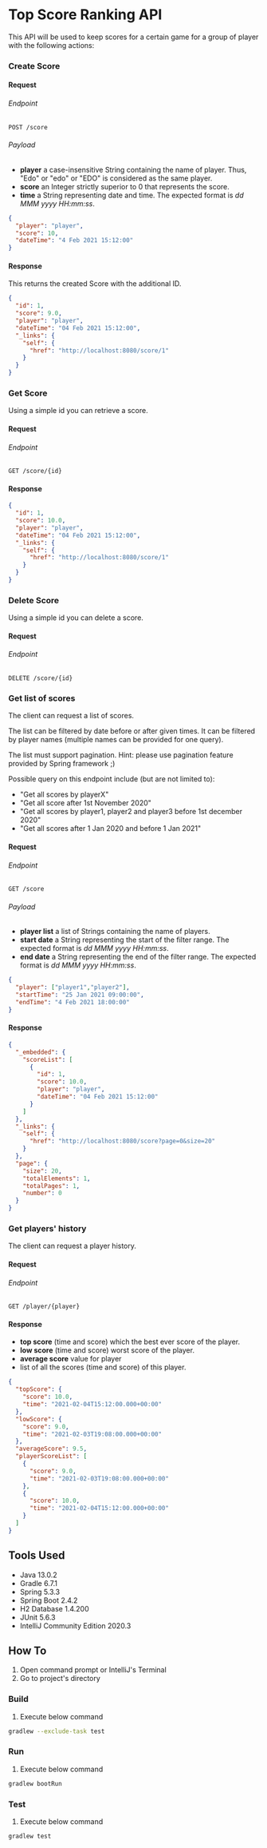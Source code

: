 # Top Score Ranking API

This API will be used to keep scores for a certain game for a group of player with the following actions:

### Create Score

#### Request

###### Endpoint
```
POST /score
```

###### Payload

* **player** a case-insensitive String containing the name of player. Thus, "Edo" or "edo" or "EDO" is considered as the same player.
* **score** an Integer strictly superior to 0 that represents the score.
* **time** a String representing date and time. The expected format is _dd MMM yyyy HH:mm:ss_. 

```json
{
  "player": "player",
  "score": 10,
  "dateTime": "4 Feb 2021 15:12:00"
}
```

#### Response

This returns the created Score with the additional ID.

```json
{
  "id": 1,
  "score": 9.0,
  "player": "player",
  "dateTime": "04 Feb 2021 15:12:00",
  "_links": {
    "self": {
      "href": "http://localhost:8080/score/1"
    }
  }
}
```

### Get Score

Using a simple id you can retrieve a score.

#### Request

###### Endpoint
```
GET /score/{id}
```

#### Response
```json
{
  "id": 1,
  "score": 10.0,
  "player": "player",
  "dateTime": "04 Feb 2021 15:12:00",
  "_links": {
    "self": {
      "href": "http://localhost:8080/score/1"
    }
  }
}
```

### Delete Score

Using a simple id you can delete a score.

#### Request

###### Endpoint
```
DELETE /score/{id}
```

### Get list of scores

The client can request a list of scores.

The list can be filtered by date before or after given times. It can be filtered by player names (multiple names can be provided for one query).

The list must support pagination. Hint: please use pagination feature provided by Spring framework ;)

Possible query on this endpoint include (but are not limited to):

* "Get all scores by playerX"
* "Get all score after 1st November 2020"
* "Get all scores by player1, player2 and player3 before 1st december 2020"
* "Get all scores after 1 Jan 2020 and before 1 Jan 2021"

#### Request

###### Endpoint

```
GET /score
```

###### Payload

* **player list** a list of Strings containing the name of players.
* **start date** a String representing the start of the filter range. The expected format is _dd MMM yyyy HH:mm:ss_.
* **end date** a String representing the end of the filter range. The expected format is _dd MMM yyyy HH:mm:ss_.

```json
{
  "player": ["player1","player2"],
  "startTime": "25 Jan 2021 09:00:00",
  "endTime": "4 Feb 2021 18:00:00"
}
```

#### Response

```json
{
  "_embedded": {
    "scoreList": [
      {
        "id": 1,
        "score": 10.0,
        "player": "player",
        "dateTime": "04 Feb 2021 15:12:00"
      }
    ]
  },
  "_links": {
    "self": {
      "href": "http://localhost:8080/score?page=0&size=20"
    }
  },
  "page": {
    "size": 20,
    "totalElements": 1,
    "totalPages": 1,
    "number": 0
  }
}
```

### Get players' history

The client can request a player history.

#### Request

###### Endpoint

```
GET /player/{player}
```

#### Response

* **top score** (time and score) which the best ever score of the player.
* **low score** (time and score) worst score of the player.
* **average score** value for player
* list of all the scores (time and score) of this player.

```json
{
  "topScore": {
    "score": 10.0,
    "time": "2021-02-04T15:12:00.000+00:00"
  },
  "lowScore": {
    "score": 9.0,
    "time": "2021-02-03T19:08:00.000+00:00"
  },
  "averageScore": 9.5,
  "playerScoreList": [
    {
      "score": 9.0,
      "time": "2021-02-03T19:08:00.000+00:00"
    },
    {
      "score": 10.0,
      "time": "2021-02-04T15:12:00.000+00:00"
    }
  ]
}
```

## Tools Used
* Java 13.0.2
* Gradle 6.7.1
* Spring 5.3.3
* Spring Boot 2.4.2
* H2 Database 1.4.200
* JUnit 5.6.3
* IntelliJ Community Edition 2020.3

## How To

1. Open command prompt or IntelliJ's Terminal
2. Go to project's directory

### Build
1. Execute below command
```bash
gradlew --exclude-task test
```

### Run
1. Execute below command
```bash
gradlew bootRun
```

### Test
1. Execute below command
```bash
gradlew test
```
